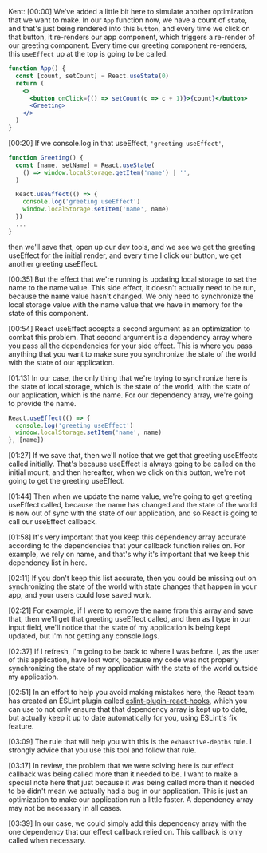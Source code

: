 Kent: [00:00] We've added a little bit here to simulate another optimization that we want to make. In our `App` function now, we have a count of `state`, and that's just being rendered into this `button`, and every time we click on that button, it re-renders our app component, which triggers a re-render of our greeting component. Every time our greeting component re-renders, this `useEffect` up at the top is going to be called.

```jsx
function App() {
  const [count, setCount] = React.useState(0)
  return (
    <>
      <button onClick={() => setCount(c => c + 1)}>{count}</button>
      <Greeting>
    </>
  )
}
```

[00:20] If we console.log in that useEffect, `'greeting useEffect'`, 

```jsx
function Greeting() {
  const [name, setName] = React.useState(
    () => window.localStorage.getItem('name') | '',
  )

  React.useEffect(() => {
    console.log('greeting useEffect')
    window.localStorage.setItem('name', name)
  })
  ...
}
```

then we'll save that, open up our dev tools, and we see we get the greeting useEffect for the initial render, and every time I click our button, we get another greeting useEffect.

[00:35] But the effect that we're running is updating local storage to set the name to the name value. This side effect, it doesn't actually need to be run, because the name value hasn't changed. We only need to synchronize the local storage value with the name value that we have in memory for the state of this component.

[00:54] React useEffect accepts a second argument as an optimization to combat this problem. That second argument is a dependency array where you pass all the dependencies for your side effect. This is where you pass anything that you want to make sure you synchronize the state of the world with the state of our application.

[01:13] In our case, the only thing that we're trying to synchronize here is the state of local storage, which is the state of the world, with the state of our application, which is the name. For our dependency array, we're going to provide the name.

```jsx
React.useEffect(() => {
  console.log('greeting useEffect')
  window.localStorage.setItem('name', name)
}, [name])
```

[01:27] If we save that, then we'll notice that we get that greeting useEffects called initially. That's because useEffect is always going to be called on the initial mount, and then hereafter, when we click on this button, we're not going to get the greeting useEffect.

[01:44] Then when we update the name value, we're going to get greeting useEffect called, because the name has changed and the state of the world is now out of sync with the state of our application, and so React is going to call our useEffect callback.

[01:58] It's very important that you keep this dependency array accurate according to the dependencies that your callback function relies on. For example, we rely on name, and that's why it's important that we keep this dependency list in here.

[02:11] If you don't keep this list accurate, then you could be missing out on synchronizing the state of the world with state changes that happen in your app, and your users could lose saved work.

[02:21] For example, if I were to remove the name from this array and save that, then we'll get that greeting useEffect called, and then as I type in our input field, we'll notice that the state of my application is being kept updated, but I'm not getting any console.logs.

[02:37] If I refresh, I'm going to be back to where I was before. I, as the user of this application, have lost work, because my code was not properly synchronizing the state of my application with the state of the world outside my application.

[02:51] In an effort to help you avoid making mistakes here, the React team has created an ESLint plugin called [eslint-plugin-react-hooks](https://www.npmjs.com/package/eslint-plugin-react-hooks), which you can use to not only ensure that that dependency array is kept up to date, but actually keep it up to date automatically for you, using ESLint's fix feature.

[03:09] The rule that will help you with this is the `exhaustive-depths` rule. I strongly advice that you use this tool and follow that rule.

[03:17] In review, the problem that we were solving here is our effect callback was being called more than it needed to be. I want to make a special note here that just because it was being called more than it needed to be didn't mean we actually had a bug in our application. This is just an optimization to make our application run a little faster. A dependency array may not be necessary in all cases.

[03:39] In our case, we could simply add this dependency array with the one dependency that our effect callback relied on. This callback is only called when necessary.